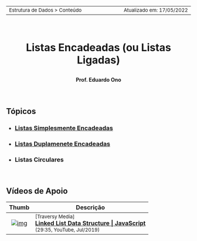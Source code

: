 <table>
<tr>
<td align="left" width="8000">
  <small>Estrutura de Dados > Conteúdo</small>
</td>
<td align="right">
  <small>Atualizado&nbsp;em:&nbsp;17/05/2022</small>
</td>
</tr>
</table>

<br>

<h1 align="center">

Listas Encadeadas (ou Listas Ligadas)

</h1>
<h4 align="center">
Prof. Eduardo Ono
</h4>

<br>

## Tópicos

* ### [Listas Simplesmente Encadeadas](./lista-simplesmente-encadeada/README.md)

* ### [Listas Duplamenete Encadeadas](./lista-duplamente-encadeada/README.md)

* ### Listas Circulares

<br>

## Vídeos de Apoio

| Thumb | Descrição |
| :-: | --- |
| [![img](https://img.youtube.com/vi/ZBdE8DElQQU/default.jpg)](https://www.youtube.com/watch?v=ZBdE8DElQQU) | <sup>[Traversy Media]</sup><br>[__Linked List Data Structure \| JavaScript__](https://www.youtube.com/watch?v=ZBdE8DElQQU)<br><sub>(29:35, YouTube, Jul/2019)</sub>

<br>
